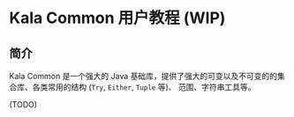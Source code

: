 # Kala Common 用户教程 (WIP)

## 简介

Kala Common 是一个强大的 Java 基础库，提供了强大的可变以及不可变的的集合库、各类常用的结构 (`Try`, `Either`, `Tuple` 等)、
范围、字符串工具等。

(TODO)
